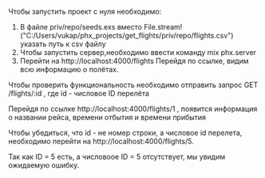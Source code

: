 Чтобы запустить проект с нуля необходимо:
1. В файле priv/repo/seeds.exs вместо File.stream!("C:/Users/vukap/phx_projects/get_flights/priv/repo/flights.csv") указать путь к csv файлу
2. Чтобы запустить сервер,необходимо ввести команду mix phx.server
3. Перейти на http://localhost:4000/flights 
Перейдя по ссылке, видим всю информацию о полётах.

Чтобы проверить функциональность необходимо отправить запрос GET /flights/:id , где id - числовое ID перелёта

Перейдя по ссылке http://localhost:4000/flights/1 , появится информация о названии рейса, времени отбытия и времени прибытия

Чтобы убедиться, что id - не номер строки, а числовое id перелета, необходимо перейти на http://localhost:4000/flights/5. 

Так как ID = 5 есть, а числовоое ID = 5 отсутствует, мы увидим ожидаемую ошибку.
